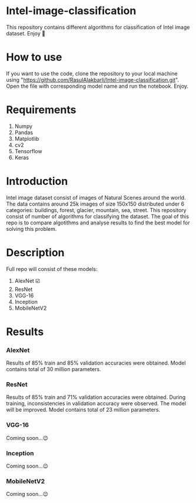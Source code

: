 # Intel-image-classification
This repository contains different algorithms for classification of Intel image dataset. Enjoy 🙂

# How to use
If you want to use the code, clone the repository to your local machine using "https://github.com/RasulAlakbarli/Intel-image-classification.git". Open the file with corresponding model name and run the notebook. Enjoy.

# Requirements
1. Numpy
2. Pandas
3. Matplotlib
4. cv2
5. Tensorflow
6. Keras

# Introduction
Intel image dataset consist of images of Natural Scenes around the world. The data contains around 25k images of size 150x150 distributed under 6 categories: buildings, forest, glacier, mountain, sea, street. This repository consist of number of algorithms for classifying the dataset. The goal of this repo is to compare algotithms and analyse results to find the best model for solving this problem.

# Description
Full repo will consist of these models:
1. AlexNet ☑️
2. ResNet 
3. VGG-16 
4. Inception 
5. MobileNetV2

# Results
### AlexNet 
Results of 85% train and 85% validation accuracies were obtained. Model contains total of 30 million parameters.

### ResNet 
Results of 85% train and 71% validation accuracies were obtained. During training, inconsistencies in validation accuracy were observed. The model will be improved. Model contains total of 23 million parameters.

### VGG-16 
Coming soon...😉

### Inception 
Coming soon...😉

### MobileNetV2 
Coming soon...😉

